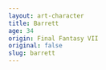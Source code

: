 ```yaml
---
layout: art-character
title: Barrett
age: 34
origin: Final Fantasy VII
original: false
slug: barrett
---
```

